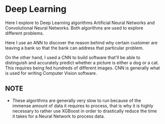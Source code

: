 # Deep Learning

Here I explore to Deep Learning algorithms Artificial Neural Networks and Convolutional Neural Networks. Both algorithms are used to explore different problems. 

Here I use an ANN to discover the reason behind why certain customer are leaving a bank so that the bank can address that particular problem.

On the other hand, I used a CNN to build software that'll be able to distinguish and accurately predict whether a picture is either a dog or a cat. This requires being fed hundreds of different images. CNN is generally what is used for writing Computer Vision software. 

## NOTE

- These algorithms are generally very slow to run because of the immense amount of data it requires to process, that is why it is highly necessary to rather use XGBoost in order to drastically reduce the time it takes for a Neural Network to process data. 
